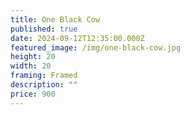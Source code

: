 ```yaml
---
title: One Black Cow
published: true
date: 2024-09-12T12:35:00.000Z
featured_image: /img/one-black-cow.jpg
height: 20
width: 20
framing: Framed
description: ""
price: 900
---
```

